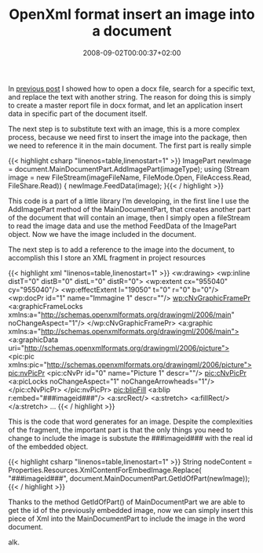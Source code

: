 ﻿---
title: "OpenXml format insert an image into a document"
description: ""
date: 2008-09-02T00:00:37+02:00
draft: false
tags: [Office]
categories: [Office]
---
In [previous post](http://www.codewrecks.com/blog/index.php/2008/08/29/openxml-office-format-open-and-substitute-text/) I showed how to open a docx file, search for a specific text, and replace the text with another string. The reason for doing this is simply to create a master report file in docx format, and let an application insert data in specific part of the document itself.

The next step is to substitute text with an image, this is a more complex process, because we need first to insert the image into the package, then we need to reference it in the main document. The first part is really simple

{{< highlight csharp "linenos=table,linenostart=1" >}}
ImagePart newImage = document.MainDocumentPart.AddImagePart(imageType);
using (Stream image = new FileStream(imageFileName, FileMode.Open, FileAccess.Read, FileShare.Read))
{
    newImage.FeedData(image);
}{{< / highlight >}}

<!-- Code inserted with Steve Dunn's Windows Live Writer Code Formatter Plugin.  http://dunnhq.com -->

This code is a part of a little library I’m developing, in the first line I use the AddImagePart method of the MainDocumentPart, that creates another part of the document that will contain an image, then I simply open a fileStream to read the image data and use the method FeedData of the ImagePart object. Now we have the image included in the document.

The next step is to add a reference to the image into the document, to accomplish this I store an XML fragment in project resources

{{< highlight xml "linenos=table,linenostart=1" >}}
<root     xmlns:ve="http://schemas.openxmlformats.org/markup-compatibility/2006" 
    xmlns:o="urn:schemas-microsoft-com:office:office" 
    xmlns:r="http://schemas.openxmlformats.org/officeDocument/2006/relationships" 
    xmlns:m="http://schemas.openxmlformats.org/officeDocument/2006/math" 
    xmlns:v="urn:schemas-microsoft-com:vml" 
    xmlns:wp="http://schemas.openxmlformats.org/drawingml/2006/wordprocessingDrawing" 
    xmlns:w10="urn:schemas-microsoft-com:office:word" 
    xmlns:w="http://schemas.openxmlformats.org/wordprocessingml/2006/main" 
    xmlns:wne="http://schemas.microsoft.com/office/word/2006/wordml">
<w:drawing>
                    <wp:inline distT="0" distB="0" distL="0" distR="0">
                        <wp:extent cx="955040" cy="955040"/>
                        <wp:effectExtent l="19050" t="0" r="0" b="0"/>
                        <wp:docPr id="1" name="Immagine 1" descr=""/>
                        <wp:cNvGraphicFramePr>
                            <a:graphicFrameLocks xmlns:a="http://schemas.openxmlformats.org/drawingml/2006/main" noChangeAspect="1"/>
                        </wp:cNvGraphicFramePr>
                        <a:graphic xmlns:a="http://schemas.openxmlformats.org/drawingml/2006/main">
                            <a:graphicData uri="http://schemas.openxmlformats.org/drawingml/2006/picture">
                                <pic:pic xmlns:pic="http://schemas.openxmlformats.org/drawingml/2006/picture">
                                    <pic:nvPicPr>
                                        <pic:cNvPr id="0" name="Picture 1" descr=""/>
                                        <pic:cNvPicPr>
                                            <a:picLocks noChangeAspect="1" noChangeArrowheads="1"/>
                                        </pic:cNvPicPr>
                                    </pic:nvPicPr>
                                    <pic:blipFill>
                                        <a:blip r:embed="###imageid###"/>
                                        <a:srcRect/>
                                        <a:stretch>
                                            <a:fillRect/>
                                        </a:stretch>
                                   ...
            </root>{{< / highlight >}}

<!-- Code inserted with Steve Dunn's Windows Live Writer Code Formatter Plugin.  http://dunnhq.com -->

This is the code that word generates for an image. Despite the complexities of the fragment, the important part is that the only things you need to change to include the image is substute the ###imageid### with the real id of the embedded object.

{{< highlight csharp "linenos=table,linenostart=1" >}}
String nodeContent =
    Properties.Resources.XmlContentForEmbedImage.Replace(
        "###imageid###",
        document.MainDocumentPart.GetIdOfPart(newImage));{{< / highlight >}}

<!-- Code inserted with Steve Dunn's Windows Live Writer Code Formatter Plugin.  http://dunnhq.com -->

Thanks to the method GetIdOfPart() of MainDocumentPart we are able to get the id of the previously embedded image, now we can simply insert this piece of Xml into the MainDocumentPart to include the image in the word document.

alk.

